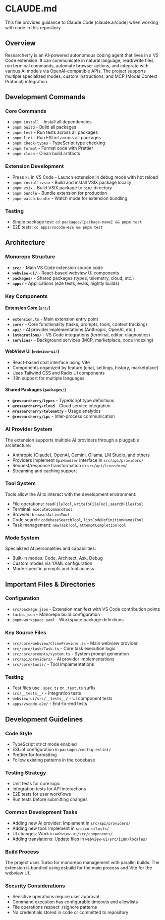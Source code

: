 # CLAUDE.md

This file provides guidance to Claude Code (claude.ai/code) when working with code in this repository.

## Overview

Researcherry is an AI-powered autonomous coding agent that lives in a VS Code extension. It can communicate in natural language, read/write files, run terminal commands, automate browser actions, and integrate with various AI models via OpenAI-compatible APIs. The project supports multiple specialized modes, custom instructions, and MCP (Model Context Protocol) integration.

## Development Commands

### Core Commands

- `pnpm install` - Install all dependencies
- `pnpm build` - Build all packages
- `pnpm test` - Run tests across all packages
- `pnpm lint` - Run ESLint across all packages
- `pnpm check-types` - TypeScript type checking
- `pnpm format` - Format code with Prettier
- `pnpm clean` - Clean build artifacts

### Extension Development

- Press `F5` in VS Code - Launch extension in debug mode with hot reload
- `pnpm install:vsix` - Build and install VSIX package locally
- `pnpm vsix` - Build VSIX package to `bin/` directory
- `pnpm bundle` - Bundle extension for production
- `pnpm watch:bundle` - Watch mode for extension bundling

### Testing

- Single package test: `cd packages/[package-name] && pnpm test`
- E2E tests: `cd apps/vscode-e2e && pnpm test`

## Architecture

### Monorepo Structure

- **`src/`** - Main VS Code extension source code
- **`webview-ui/`** - React-based webview UI components
- **`packages/`** - Shared packages (types, telemetry, cloud, etc.)
- **`apps/`** - Applications (e2e tests, evals, nightly builds)

### Key Components

#### Extension Core (`src/`)

- **`extension.ts`** - Main extension entry point
- **`core/`** - Core functionality (tasks, prompts, tools, context tracking)
- **`api/`** - AI provider implementations (Anthropic, OpenAI, etc.)
- **`integrations/`** - VS Code integrations (terminal, editor, diagnostics)
- **`services/`** - Background services (MCP, marketplace, code indexing)

#### WebView UI (`webview-ui/`)

- React-based chat interface using Vite
- Components organized by feature (chat, settings, history, marketplace)
- Uses Tailwind CSS and Radix UI components
- i18n support for multiple languages

#### Shared Packages (`packages/`)

- **`@researcherry/types`** - TypeScript type definitions
- **`@researcherry/cloud`** - Cloud service integration
- **`@researcherry/telemetry`** - Usage analytics
- **`@researcherry/ipc`** - Inter-process communication

### AI Provider System

The extension supports multiple AI providers through a pluggable architecture:

- Anthropic (Claude), OpenAI, Gemini, Ollama, LM Studio, and others
- Providers implement `ApiHandler` interface in `src/api/providers/`
- Request/response transformation in `src/api/transform/`
- Streaming and caching support

### Tool System

Tools allow the AI to interact with the development environment:

- File operations: `readFileTool`, `writeToFileTool`, `searchFilesTool`
- Terminal: `executeCommandTool`
- Browser: `browserActionTool`
- Code search: `codebaseSearchTool`, `listCodeDefinitionNamesTool`
- Task management: `newTaskTool`, `attemptCompletionTool`

### Mode System

Specialized AI personalities and capabilities:

- Built-in modes: Code, Architect, Ask, Debug
- Custom modes via YAML configuration
- Mode-specific prompts and tool access

## Important Files & Directories

### Configuration

- `src/package.json` - Extension manifest with VS Code contribution points
- `turbo.json` - Monorepo build configuration
- `pnpm-workspace.yaml` - Workspace package definitions

### Key Source Files

- `src/core/webview/ClineProvider.ts` - Main webview provider
- `src/core/task/Task.ts` - Core task execution logic
- `src/core/prompts/system.ts` - System prompt generation
- `src/api/providers/` - AI provider implementations
- `src/core/tools/` - Tool implementations

### Testing

- Test files use `.spec.ts` or `.test.ts` suffix
- `src/__tests__/` - Integration tests
- `webview-ui/src/__tests__/` - UI component tests
- `apps/vscode-e2e/` - End-to-end tests

## Development Guidelines

### Code Style

- TypeScript strict mode enabled
- ESLint configuration in `packages/config-eslint/`
- Prettier for formatting
- Follow existing patterns in the codebase

### Testing Strategy

- Unit tests for core logic
- Integration tests for API interactions
- E2E tests for user workflows
- Run tests before submitting changes

### Common Development Tasks

- Adding new AI provider: Implement in `src/api/providers/`
- Adding new tool: Implement in `src/core/tools/`
- UI changes: Work in `webview-ui/src/components/`
- Adding translations: Update files in `webview-ui/src/i18n/locales/`

### Build Process

The project uses Turbo for monorepo management with parallel builds. The extension is bundled using esbuild for the main process and Vite for the webview UI.

### Security Considerations

- Sensitive operations require user approval
- Command execution has configurable timeouts and allowlists
- File operations respect .rsignore patterns
- No credentials stored in code or committed to repository
